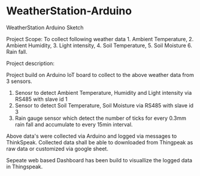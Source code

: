 # WeatherStation-Arduino
WeatherStation Arduino Sketch

Project Scope: 
  To collect following weather data
    1. Ambient Temperature, 
    2. Ambient Humidity,
    3. Light intensity,
    4. Soil Temperature,
    5. Soil Moisture
    6. Rain fall.

Project description:

Project build on Arduino IoT board to collect to the above weather data from 3 sensors. 
1. Senosr to detect Ambient Temperature, Humidity and Light intensity via RS485 with slave id 1
2. Sensor to detect Soil Temperature, Soil Moisture via RS485 with slave id 3
3. Rain gauge sensor which detect the number of ticks for every 0.3mm rain fall and accumulate to every 15min interval.

Above data's were collected via Arduino and logged via messages to ThinkSpeak. Collected data shall be able to downloaded from Thingpeak as raw data or customized via google sheet. 

Sepeate web based Dashboard has been build to visuallize the logged data in Thingspeak. 

